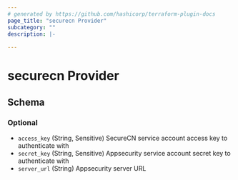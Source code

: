 ```yaml
---
# generated by https://github.com/hashicorp/terraform-plugin-docs
page_title: "securecn Provider"
subcategory: ""
description: |-
  
---
```


# securecn Provider





<!-- schema generated by tfplugindocs -->
## Schema

### Optional

- `access_key` (String, Sensitive) SecureCN service account access key to authenticate with
- `secret_key` (String, Sensitive) Appsecurity service account secret key to authenticate with
- `server_url` (String) Appsecurity server URL
